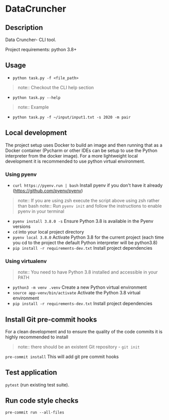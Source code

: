 # DataCruncher

## Description

Data Cruncher- CLI tool.

Project requirements: python 3.8+

## Usage

* ``python task.py -f <file_path>``

> note:: Checkout the CLI help section

* ``python task.py --help``

> note:: Example

* ``python task.py -f ~/input/input1.txt -s 2020 -m pair``

## Local development

The project setup uses Docker to build an image and then running that as a Docker container
(Pycharm or other IDEs can be setup to use the Python interpreter from the docker image).
For a more lightweight local development it is recommended to use python virtual environment.

### Using pyenv

* ``curl https://pyenv.run | bash`` Install pyenv if you don't have it already (https://github.com/pyenv/pyenv)

> note:: If you are using zsh execute the script above using zsh rather than bash
> note:: Run ``pyenv init`` and follow the instructions to enable pyenv in your terminal

* ``pyenv install 3.8.0 -s`` Ensure Python 3.8 is available in the Pyenv versions
* ``cd`` into your local project directory
* ``pyenv local 3.8.0`` Activate Python 3.8 for the current project (each time you cd to the project the default Python interpreter will be python3.8)
* ``pip install -r requirements-dev.txt`` Install project dependencies

### Using virtualenv

> note:: You need to have Python 3.8 installed and accessible in your PATH

* ``python3 -m venv .venv`` Create a new Python virtual environment
* ``source app-venv/bin/activate`` Activate the Python 3.8 virtual environment
* ``pip install -r requirements-dev.txt`` Install project dependencies

## Install Git pre-commit hooks

For a clean development and to ensure the quality of the code commits it is highly recommended to install

> note:: there should be an existent Git repository - ``git init``

``pre-commit install`` This will add git pre commit hooks

## Test application

``pytest`` (run existing test suite).

## Run code style checks

``pre-commit run --all-files``
